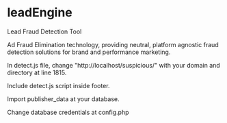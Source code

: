# leadEngine
Lead Fraud Detection Tool

Ad Fraud Elimination technology, providing neutral, platform agnostic fraud detection solutions for brand and performance marketing.

In detect.js file, change "http://localhost/suspicious/" with your domain and directory at line 1815.

Include detect.js script inside footer.

Import publisher_data at your database.

Change database credentials at config.php
